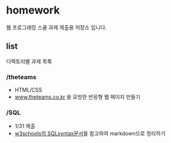 # homework
웹 프로그래밍 스쿨 과제 제출용 저장소 입니다.

## list
디렉토리별 과제 목록

### /theteams 
* HTML/CSS
* www.theteams.co.kr 을 모방한 반응형 웹 페이지 만들기

### /SQL
* 1/31 제출
* [w3schools의 SQLsyntax문서](http://www.w3schools.com/sql/sql_join.asp)를 참고하여 markdown으로 정리하기
